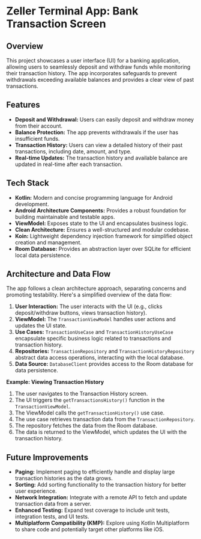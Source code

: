 # Zeller Terminal App: Bank Transaction Screen

## Overview

This project showcases a user interface (UI) for a banking application, allowing users to seamlessly
deposit and withdraw funds while monitoring their transaction history. The app incorporates
safeguards to prevent withdrawals exceeding available balances and provides a clear view of past
transactions.

## Features

* **Deposit and Withdrawal:** Users can easily deposit and withdraw money from their account.
* **Balance Protection:** The app prevents withdrawals if the user has insufficient funds.
* **Transaction History:** Users can view a detailed history of their past transactions, including
  date, amount, and type.
* **Real-time Updates:** The transaction history and available balance are updated in real-time
  after each transaction.

## Tech Stack

* **Kotlin:** Modern and concise programming language for Android development.
* **Android Architecture Components:**  Provides a robust foundation for building maintainable and
  testable apps.
* **ViewModel:**  Exposes state to the UI and encapsulates business logic.
* **Clean Architecture:** Ensures a well-structured and modular codebase.
* **Koin:** Lightweight dependency injection framework for simplified object creation and management.
* **Room Database:**  Provides an abstraction layer over SQLite for efficient local data
  persistence.

## Architecture and Data Flow

The app follows a clean architecture approach, separating concerns and promoting testability. Here's
a simplified overview of the data flow:

1. **User Interaction:** The user interacts with the UI (e.g., clicks deposit/withdraw buttons,
   views transaction history).
2. **ViewModel:** The `TransactionViewModel` handles user actions and updates the UI state.
3. **Use Cases:**  `TransactionUseCase` and `TransactionHistoryUseCase` encapsulate specific
   business logic related to transactions and transaction history.
4. **Repositories:** `TransactionRepository` and `TransactionHistoryRepository` abstract data access
   operations, interacting with the local database.
5. **Data Source:** `DatabaseClient` provides access to the Room database for data persistence.

**Example: Viewing Transaction History**

1. The user navigates to the Transaction History screen.
2. The UI triggers the `getTransactionsHistory()` function in the `TransactionViewModel`.
3. The ViewModel calls the `getTransactionHistory()` use case.
4. The use case retrieves transaction data from the `TransactionRepository`.
5. The repository fetches the data from the Room database.
6. The data is returned to the ViewModel, which updates the UI with the transaction history.

## Future Improvements

* **Paging:** Implement paging to efficiently handle and display large transaction histories as the
  data grows.
* **Sorting:** Add sorting functionality to the transaction history for better user experience.
* **Network Integration:** Integrate with a remote API to fetch and update transaction data from a
  server.
* **Enhanced Testing:** Expand test coverage to include unit tests, integration tests, and UI tests.
* **Multiplatform Compatibility (KMP):** Explore using Kotlin Multiplatform to share code and
  potentially target other platforms like iOS.